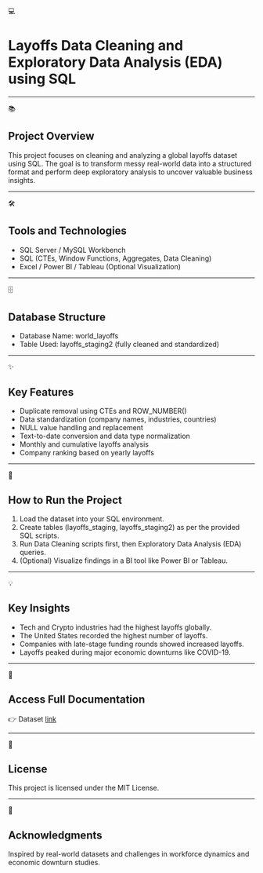 💻 
# Layoffs Data Cleaning and Exploratory Data Analysis (EDA) using SQL
 
 
________________________________________
📚 
## Project Overview
This project focuses on cleaning and analyzing a global layoffs dataset using SQL. The goal is to transform messy real-world data into a structured format and perform deep exploratory analysis to uncover valuable business insights.
________________________________________
🛠️ 
## Tools and Technologies
-	SQL Server / MySQL Workbench
-	SQL (CTEs, Window Functions, Aggregates, Data Cleaning)
-	Excel / Power BI / Tableau (Optional Visualization)
________________________________________
🗄️ 
## Database Structure
-	Database Name: world_layoffs
-	Table Used: layoffs_staging2 (fully cleaned and standardized)
________________________________________
✨ 
## Key Features
-	Duplicate removal using CTEs and ROW_NUMBER()
-	Data standardization (company names, industries, countries)
-	NULL value handling and replacement
-	Text-to-date conversion and data type normalization
-	Monthly and cumulative layoffs analysis
-	Company ranking based on yearly layoffs
________________________________________
🚀 
## How to Run the Project
1.	Load the dataset into your SQL environment.
2.	Create tables (layoffs_staging, layoffs_staging2) as per the provided SQL scripts.
3.	Run Data Cleaning scripts first, then Exploratory Data Analysis (EDA) queries.
4.	(Optional) Visualize findings in a BI tool like Power BI or Tableau.
________________________________________
💡 
## Key Insights
-	Tech and Crypto industries had the highest layoffs globally.
-	The United States recorded the highest number of layoffs.
-	Companies with late-stage funding rounds showed increased layoffs.
-	Layoffs peaked during major economic downturns like COVID-19.
________________________________________
📄 
## Access Full Documentation
👉 Dataset [link](./Dataset/Md_water_services_data.xlsx)
________________________________________
📜 
## License
This project is licensed under the MIT License.
________________________________________
🙌 
## Acknowledgments
Inspired by real-world datasets and challenges in workforce dynamics and economic downturn studies.
